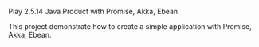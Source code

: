 Play 2.5.14 Java Product with Promise, Akka, Ebean

This project demonstrate how to create a simple  application with Promise, Akka, Ebean.

